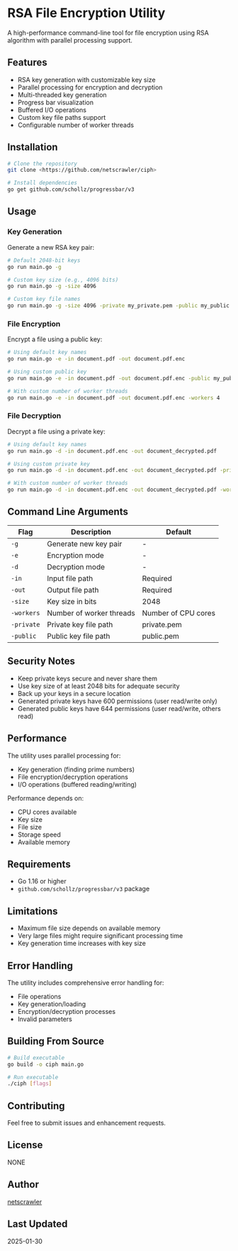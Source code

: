 # RSA File Encryption Utility

A high-performance command-line tool for file encryption using RSA algorithm with parallel processing support.

## Features

- RSA key generation with customizable key size
- Parallel processing for encryption and decryption
- Multi-threaded key generation
- Progress bar visualization
- Buffered I/O operations
- Custom key file paths support
- Configurable number of worker threads

## Installation

```bash
# Clone the repository
git clone <https://github.com/netscrawler/ciph>

# Install dependencies
go get github.com/schollz/progressbar/v3
```

## Usage

### Key Generation

Generate a new RSA key pair:

```bash
# Default 2048-bit keys
go run main.go -g

# Custom key size (e.g., 4096 bits)
go run main.go -g -size 4096

# Custom key file names
go run main.go -g -size 4096 -private my_private.pem -public my_public.pem
```

### File Encryption

Encrypt a file using a public key:

```bash
# Using default key names
go run main.go -e -in document.pdf -out document.pdf.enc

# Using custom public key
go run main.go -e -in document.pdf -out document.pdf.enc -public my_public.pem

# With custom number of worker threads
go run main.go -e -in document.pdf -out document.pdf.enc -workers 4
```

### File Decryption

Decrypt a file using a private key:

```bash
# Using default key names
go run main.go -d -in document.pdf.enc -out document_decrypted.pdf

# Using custom private key
go run main.go -d -in document.pdf.enc -out document_decrypted.pdf -private my_private.pem

# With custom number of worker threads
go run main.go -d -in document.pdf.enc -out document_decrypted.pdf -workers 4
```

## Command Line Arguments

| Flag | Description | Default |
|------|-------------|---------|
| `-g` | Generate new key pair | - |
| `-e` | Encryption mode | - |
| `-d` | Decryption mode | - |
| `-in` | Input file path | Required |
| `-out` | Output file path | Required |
| `-size` | Key size in bits | 2048 |
| `-workers` | Number of worker threads | Number of CPU cores |
| `-private` | Private key file path | private.pem |
| `-public` | Public key file path | public.pem |

## Security Notes

- Keep private keys secure and never share them
- Use key size of at least 2048 bits for adequate security
- Back up your keys in a secure location
- Generated private keys have 600 permissions (user read/write only)
- Generated public keys have 644 permissions (user read/write, others read)

## Performance

The utility uses parallel processing for:
- Key generation (finding prime numbers)
- File encryption/decryption operations
- I/O operations (buffered reading/writing)

Performance depends on:
- CPU cores available
- Key size
- File size
- Storage speed
- Available memory

## Requirements

- Go 1.16 or higher
- `github.com/schollz/progressbar/v3` package

## Limitations

- Maximum file size depends on available memory
- Very large files might require significant processing time
- Key generation time increases with key size

## Error Handling

The utility includes comprehensive error handling for:
- File operations
- Key generation/loading
- Encryption/decryption processes
- Invalid parameters

## Building From Source

```bash
# Build executable
go build -o ciph main.go

# Run executable
./ciph [flags]
```

## Contributing

Feel free to submit issues and enhancement requests.

## License

NONE

## Author

[netscrawler](https://github.com/netscrawler)

## Last Updated
2025-01-30
